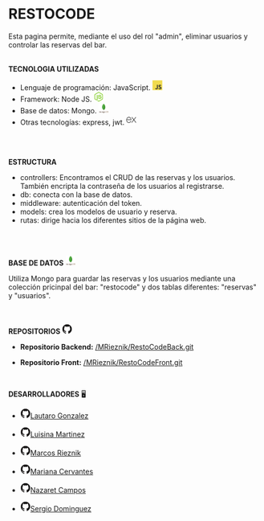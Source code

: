 # **RESTOCODE**

Esta pagina permite, mediante el uso del rol "admin", eliminar usuarios y controlar las reservas del bar.
<br>
<br>

**TECNOLOGIA UTILIZADAS**

- Lenguaje de programación: JavaScript. <img src="https://github.com/devicons/devicon/blob/master/icons/javascript/javascript-original.svg" title="JavaScript" alt="JavaScript" width="20" height="20"/>&nbsp;
- Framework: Node JS. <img src="https://github.com/devicons/devicon/blob/master/icons/nodejs/nodejs-original.svg" title="NodeJS" alt="NodeJS" width="20" height="20"/>&nbsp;
- Base de datos: Mongo. <img src="https://github.com/devicons/devicon/blob/master/icons/mongodb/mongodb-original-wordmark.svg" title="Git" alt="Git" width="20" height="20"/>
- Otras tecnologías: express, jwt.  <img src="https://github.com/devicons/devicon/blob/master/icons/express/express-original.svg" title="Git" alt="Git" width="20" height="20"/>
<br>
<br>

**ESTRUCTURA**

- controllers: Encontramos el CRUD de las reservas y los usuarios. También encripta la contraseña de los usuarios al registrarse.
- db: conecta con la base de datos.
- middleware: autenticación del token.
- models: crea los modelos de usuario y reserva.
- rutas: dirige hacia los diferentes sitios de la página web.

<br>
<br>

**BASE DE DATOS** <img src="https://github.com/devicons/devicon/blob/master/icons/mongodb/mongodb-original-wordmark.svg" title="Git" alt="Git" width="20" height="20"/>

Utiliza Mongo para guardar las reservas y los usuarios mediante una colección pricinpal del bar: "restocode" y dos tablas diferentes: "reservas" y "usuarios".
<br>
<br>
<br>

**REPOSITORIOS** <img src="https://github.com/devicons/devicon/blob/master/icons/github/github-original.svg" title="Git" alt="Git" width="20" height="20"/>
<br>

+ **Repositorio Backend:**
[/MRieznik/RestoCodeBack.git](https://github.com/MRieznik/RestoCodeBack.git)

+ **Repositorio Front:**
[/MRieznik/RestoCodeFront.git](https://github.com/MRieznik/RestoCodeFront.git)

<br>

**DESARROLLADORES** 🖥️

+ <img src="https://github.com/devicons/devicon/blob/master/icons/github/github-original.svg" title="Git" alt="Git" width="20" height="20"/>[Lautaro Gonzalez](https://github.com/LautaroGruiz)
  
+ <img src="https://github.com/devicons/devicon/blob/master/icons/github/github-original.svg" title="Git" alt="Git" width="20" height="20"/>[Luisina Martinez](https://github.com/luumartinez) 
  
+ <img src="https://github.com/devicons/devicon/blob/master/icons/github/github-original.svg" title="Git" alt="Git" width="20" height="20"/>[Marcos Rieznik](https://github.com/MRieznik)
  
+ <img src="https://github.com/devicons/devicon/blob/master/icons/github/github-original.svg" title="Git" alt="Git" width="20" height="20"/>[Mariana Cervantes](https://github.com/MitaCervantes)
  
+ <img src="https://github.com/devicons/devicon/blob/master/icons/github/github-original.svg" title="Git" alt="Git" width="20" height="20"/>[Nazaret Campos](https://github.com/NazaretCS)
  
+ <img src="https://github.com/devicons/devicon/blob/master/icons/github/github-original.svg" title="Git" alt="Git" width="20" height="20"/>[Sergio Dominguez](https://github.com/SERGIO-DOM-23)


